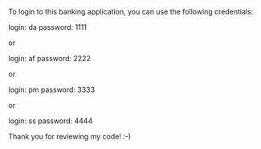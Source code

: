To login to this banking application, you can use the following credentials:

login: da
password: 1111

or

login: af
password: 2222

or

login: pm
password: 3333

or

login: ss
password: 4444


Thank you for reviewing my code! :-)
